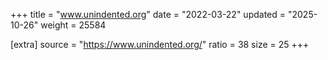 +++
title = "www.unindented.org"
date = "2022-03-22"
updated = "2025-10-26"
weight = 25584

[extra]
source = "https://www.unindented.org/"
ratio = 38
size = 25
+++
